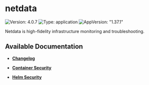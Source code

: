 # netdata

![Version: 4.0.7](https://img.shields.io/badge/Version-4.0.7-informational?style=flat-square) ![Type: application](https://img.shields.io/badge/Type-application-informational?style=flat-square) ![AppVersion: "1.37.1"](https://img.shields.io/badge/AppVersion-"1.37.1"-informational?style=flat-square)

Netdata is high-fidelity infrastructure monitoring and troubleshooting.

## Available Documentation

- [**Changelog**](CHANGELOG)

- [**Container Security**](container-security)

- [**Helm Security**](helm-security)

